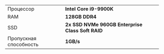 |  |  |
|---|---|
| Процессор | **Intel Core i9-9900K** |
| RAM | **128GB DDR4** |
| SSD | **2x SSD NVMe 960GB Enterprise Class Soft RAID** |
| Пропускная способность | **1GB/s** |
